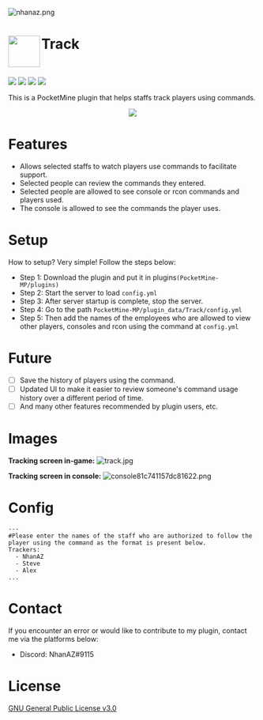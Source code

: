 ![nhanaz.png](https://s1.uphinh.org/2021/08/16/nhanaz.png)

<h1>Track<img src="https://i0.wp.com/s1.uphinh.org/2021/08/06/icon.png" height="64" width="64" align="left"></img></h1><br/>

[![](https://poggit.pmmp.io/shield.state/Track)](https://poggit.pmmp.io/p/Track) [![](https://poggit.pmmp.io/shield.api/Track)](https://poggit.pmmp.io/p/Track) [![](https://poggit.pmmp.io/shield.dl.total/Track)](https://poggit.pmmp.io/p/Track) [![](https://poggit.pmmp.io/shield.dl/Track)](https://poggit.pmmp.io/p/Track)

This is a PocketMine plugin that helps staffs track players using commands.<br/>

<div align="center">
  <a href="https://poggit.pmmp.io/r/136167/Track.phar" target="_blank" title="Click to download the pluginm">
    <img src="https://user-images.githubusercontent.com/10297075/101246002-cb046780-3710-11eb-950f-ba06934b8138.png" </img>
  </a>
</div>

# Features
- Allows selected staffs to watch players use commands to facilitate support.
- Selected people can review the commands they entered.
- Selected people are allowed to see console or rcon commands and players used.
- The console is allowed to see the commands the player uses.

# Setup
How to setup? Very simple! Follow the steps below:
- Step 1: Download the plugin and put it in plugins`(PocketMine-MP/plugins)`
- Step 2: Start the server to load `config.yml`
- Step 3: After server startup is complete, stop the server.
- Step 4: Go to the path `PocketMine-MP/plugin_data/Track/config.yml`
- Step 5: Then add the names of the employees who are allowed to view other players, consoles and rcon using the command at `config.yml`

# Future
- [ ] Save the history of players using the command.
- [ ] Updated UI to make it easier to review someone's command usage history over a different period of time.
- [ ] And many other features recommended by plugin users, etc.

# Images
**Tracking screen in-game:**
![track.jpg](https://s1.uphinh.org/2021/08/06/track.jpg)

**Tracking screen in console:**
![console81c741157dc81622.png](https://s1.uphinh.org/2021/08/07/console81c741157dc81622.png)

# Config
```
---
#Please enter the names of the staff who are authorized to follow the player using the command as the format is present below.
Trackers:
  - NhanAZ
  - Steve
  - Alex
...
```

# Contact
If you encounter an error or would like to contribute to my plugin, contact me via the platforms below:
- Discord: NhanAZ#9115

# License
[GNU General Public License v3.0](https://www.gnu.org/licenses/gpl-3.0.html)
